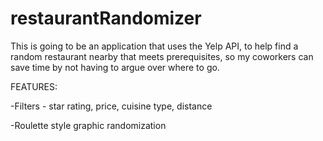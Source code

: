 # restaurantRandomizer
This is going to be an application that uses the Yelp API, to help find a random restaurant nearby that meets prerequisites, so my coworkers can save time by not having to argue over where to go. 

FEATURES:

-Filters - star rating, price, cuisine type, distance

-Roulette style graphic randomization
